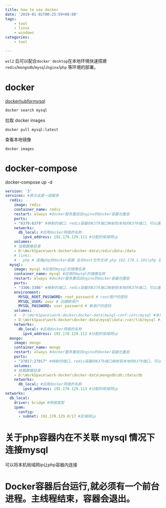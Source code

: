 ```yaml
---
title: how to use docker
date: '2019-01-02T00:25:59+08:00'
tags:
    - tool
    - linux
    - windows
categories:
    - tool

---
```



`wsl2` 后可以配合` docker desktop `在本地环境快速搭建 `redis`/`mongodb`/`mysql`/`nginx`/`php` 等环境的部署。

# docker 
[dockerhubformysql](https://hub.docker.com/_/mysql?tab=tags)

```sh
docker search mysql
```

拉取 docker images

```
docker pull mysql:latest
```

查看本地镜像
```
docker images
```

# docker-compose

docker-compose up -d 


```yml
version: '3'
services: #表示这是一组服务 
  redis:
    image: redis
    container_name: redis
    restart: always #docker服务重启后nginx的docker容器也重启
    ports:
    - "6379:6379" #映射的端口，redis容器的6379端口映射到本地的6379端口，可以通过ip:6379访问容器
    networks:
      db_local: #应用docker网络的名称
        ipv4_address: 192.170.129.111 #分配的局域网ip
    volumes:
    # 挂载数据目录  
    - D:\WorkSpace\work-docker\docker-data\redis\data:/data
    # links:
    # - php # 连接php的docker容器 会在host文件生成 php 192.170.1.101(php 容器的局域网ip)
  mysql:
    image: mysql #应用的mysql的镜像名称
    container_name: mysql #应用的mysql的镜像名称
    restart: always #docker服务重启后nginx的docker容器也重启
    ports:
    - "3306:3306" #映射的端口，redis容器的6379端口映射到本地的6379端口，可以通过ip:6379访问容器
    environment:
      MYSQL_ROOT_PASSWORD: root_password # root用户的密码
      MYSQL_USER: user # 创建新用户
      MYSQL_PASSWORD: user_password # 新用户的密码
    volumes: 
    # - D:\WorkSpace\work-docker\docker-data\mysql-conf:/etc/mysql #本地mysql映射到docker
    - D:\WorkSpace\work-docker\docker-data\mysql\data:/var/lib/mysql #本地mysql映射到docker
    networks:
      db_local: #应用docker网络的名称
        ipv4_address: 192.170.129.112 #分配的局域网ip
  mongo:
    image: mongo
    container_name: mongo
    restart: always #docker服务重启后nginx的docker容器也重启
    ports:
    - "27017:27017" #映射的端口，redis容器的6379端口映射到本地的6379端口，可以通过ip:6379访问容器
    volumes:
    # 挂载数据目录  
    - D:\WorkSpace\work-docker\docker-data\mongodb\db:/data/db
    networks:
      db_local: #应用docker网络的名称
        ipv4_address: 192.170.129.113 #分配的局域网ip
networks:
  db_local:
    driver: bridge #网络类型
    ipam:
      config:
      - subnet: 192.170.129.0/17 #区域网ip
```

# 关于php容器内在不关联 mysql 情况下连接mysql

可以将本机局域网ip让php容器内连接


# Docker容器后台运行,就必须有一个前台进程。主线程结束，容器会退出。
